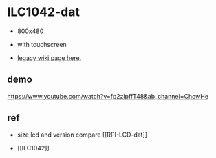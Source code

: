 

# ILC1042-dat 

- 800x480
- with touchscreen 

- [legacy wiki page here.](https://w.electrodragon.com/w/RPI_Display#5_inch_HDMI_+_Touch_LCD)


## demo 

https://www.youtube.com/watch?v=fp2zlpffT48&ab_channel=ChowHe



## ref 

- size lcd and version compare [[RPI-LCD-dat]]

- [[ILC1042]]